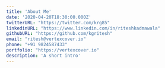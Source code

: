 ```yaml
---
title: 'About Me'
date: '2020-04-20T18:30:00.000Z'
twitterURL: "https://twitter.com/krg85"
linkedinURL: "https://www.linkedin.com/in/riteshkadmawala"
githubURL: "https://github.com/kgritesh"
email: "ritesh@vertexcover.io"
phone: "+91 9824587433"
portfolio: "https://vertexcover.io"
description: 'A short intro'
---
```

